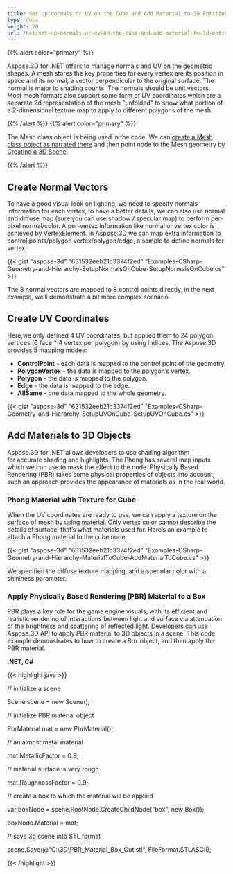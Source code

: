 ```yaml
---
title: Set up normals or UV on the Cube and Add Material to 3D Entities
type: docs
weight: 20
url: /net/set-up-normals-or-uv-on-the-cube-and-add-material-to-3d-entities/
---
```


{{% alert color="primary" %}} 

Aspose.3D for .NET offers to manage normals and UV on the geometric shapes. A mesh stores the key properties for every vertex are its position in space and its normal, a vector perpendicular to the original surface. The normal is major to shading counts. The normals should be unit vectors. Most mesh formats also support some form of UV coordinates which are a separate 2d representation of the mesh "unfolded" to show what portion of a 2-dimensional texture map to apply to different polygons of the mesh.

{{% /alert %}} {{% alert color="primary" %}} 

The Mesh class object is being used in the code. We can [create a Mesh class object as narrated there](/3d/net/create-3d-mesh-and-scene-html/) and then point node to the Mesh geometry by [Creating a 3D Scene](/3d/net/create-3d-mesh-and-scene-html/).

{{% /alert %}} 
## **Create Normal Vectors**
To have a good visual look on lighting, we need to specify normals information for each vertex, to have a better details, we can also use normal and diffuse map (sure you can use shadow / specular map) to perform per-pixel normal/color. A per-vertex information like normal or vertex color is achieved by VertexElement. In Aspose.3D we can map extra information to control points/polygon vertex/polygon/edge, a sample to define normals for vertex:

{{< gist "aspose-3d" "631532eeb21c3374f2ed" "Examples-CSharp-Geometry-and-Hierarchy-SetupNormalsOnCube-SetupNormalsOnCube.cs" >}}

The 8 normal vectors are mapped to 8 control points directly, in the next example, we’ll demonstrate a bit more complex scenario.
## **Create UV Coordinates**
Here,we only defined 4 UV coordinates, but applied them to 24 polygon vertices (6 face * 4 vertex per polygon) by using indices.
The Aspose.3D provides 5 mapping modes:

- **ControlPoint** - each data is mapped to the control point of the geometry.
- **PolygonVertex** - the data is mapped to the polygon’s vertex.
- **Polygon** - the data is mapped to the polygon.
- **Edge** - the data is mapped to the edge.
- **AllSame** - one data mapped to the whole geometry.



{{< gist "aspose-3d" "631532eeb21c3374f2ed" "Examples-CSharp-Geometry-and-Hierarchy-SetupUVOnCube-SetupUVOnCube.cs" >}}
## **Add Materials to 3D Objects**
Aspose.3D for .NET allows developers to use shading algorithm for accurate shading and highlights. The Phong has several map inputs which we can use to mask the effect to the node. Physically Based Rendering (PBR) takes some physical properties of objects into account, such an approach provides the appearance of materials as in the real world.
### **Phong Material with Texture for Cube**
When the UV coordinates are ready to use, we can apply a texture on the surface of mesh by using material. Only vertex color cannot describe the details of surface, that’s what materials used for. Here’s an example to attach a Phong material to the cube node:

{{< gist "aspose-3d" "631532eeb21c3374f2ed" "Examples-CSharp-Geometry-and-Hierarchy-MaterialToCube-AddMaterialToCube.cs" >}}

We specified the diffuse texture mapping, and a specular color with a shininess parameter. 
### **Apply Physically Based Rendering (PBR) Material to a Box**
PBR plays a key role for the game engine visuals, with its efficient and realistic rendering of interactions between light and surface via attenuation of the brightness and scattering of reflected light. Developers can use Aspose.3D API to apply PBR material to 3D objects in a scene. This code example demonstrates to how to create a Box object, and then apply the PBR material.

**.NET, C#**

{{< highlight java >}}

 // initialize a scene

Scene scene = new Scene();

// initialize PBR material object

PbrMaterial mat = new PbrMaterial();

// an almost metal material

mat.MetallicFactor = 0.9;

// material surface is very rough

mat.RoughnessFactor = 0.9;

// create a box to which the material will be applied

var boxNode = scene.RootNode.CreateChildNode("box", new Box());

boxNode.Material = mat;

// save 3d scene into STL format

scene.Save(@"C:\3D\PBR_Material_Box_Out.stl", FileFormat.STLASCII);

{{< /highlight >}}




